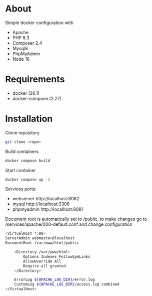 # About

Simple docker configuration with 
- Apache
- PHP 8.3
- Composer 2.4
- Mysql8
- PhpMyAdmin
- Node 16

# Requirements

- docker (26.1)
- docker-compose (2.27)

# Installation

Clone repository
```bash
git clone <repo>
```

Build  containers
```bash
docker compose build
```

Start container
```bash
docker compose up -d 
```

Services ports:
- webserver http://localhost:8082
- mysql http://localhost:3306
- phpmyadmin http://localhost:8081

Document root is automatically set to /public, to make changes go to /services/apache/000-default.conf and change configuration

```bash
<VirtualHost *:80>
ServerAdmin webmaster@localhost
DocumentRoot /var/www/html/public

    <Directory /var/www/html>
        Options Indexes FollowSymLinks
        AllowOverride All
        Require all granted
    </Directory>

    ErrorLog ${APACHE_LOG_DIR}/error.log
    CustomLog ${APACHE_LOG_DIR}/access.log combined
</VirtualHost>
```


